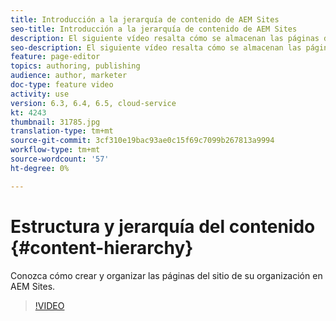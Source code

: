 ```yaml
---
title: Introducción a la jerarquía de contenido de AEM Sites
seo-title: Introducción a la jerarquía de contenido de AEM Sites
description: El siguiente vídeo resalta cómo se almacenan las páginas del sitio en AEM para su organización.
seo-description: El siguiente vídeo resalta cómo se almacenan las páginas del sitio en AEM para su organización.
feature: page-editor
topics: authoring, publishing
audience: author, marketer
doc-type: feature video
activity: use
version: 6.3, 6.4, 6.5, cloud-service
kt: 4243
thumbnail: 31785.jpg
translation-type: tm+mt
source-git-commit: 3cf310e19bac93ae0c15f69c7099b267813a9994
workflow-type: tm+mt
source-wordcount: '57'
ht-degree: 0%

---
```



# Estructura y jerarquía del contenido {#content-hierarchy}

Conozca cómo crear y organizar las páginas del sitio de su organización en AEM Sites.

>[!VIDEO](https://video.tv.adobe.com/v/31785?quality=12&learn=on)

